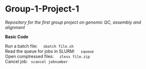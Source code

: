 # Group-1-Project-1
*Repository for the first group project on genomic QC, assembly and alignment*

**Basic Code**

Run a batch file: &nbsp; <code> sbatch file.sh </code></pre>
<br />
Read the queue for jobs in SLURM: &nbsp; <code> squeue </code></pre>
<br />
Open complressed files: &nbsp; <code> zless file.zip </code></pre>
<br />
Cancel job: <code> scancel jobnumber  </code></pre>
